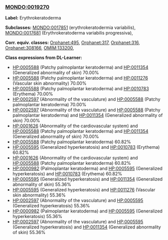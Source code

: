 
### [MONDO:0019270](http://purl.obolibrary.org/obo/MONDO_0019270)
**Label:** Erythrokeratoderma

**Subclasses:** [MONDO:0017851](http://purl.obolibrary.org/obo/MONDO_0017851) (erythrokeratodermia variabilis), [MONDO:0017681](http://purl.obolibrary.org/obo/MONDO_0017681) (Erythrokeratoderma variabilis progressiva), 

**Corr. equiv. classes:** [Orphanet:495](http://www.orpha.net/ORDO/Orphanet_495), [Orphanet:317](http://www.orpha.net/ORDO/Orphanet_317), [Orphanet:316](http://www.orpha.net/ORDO/Orphanet_316), [Orphanet:308166](http://www.orpha.net/ORDO/Orphanet_308166), [OMIM:133200](http://purl.obolibrary.org/obo/OMIM_133200), 

**Class expressions from DL-Learner:**

- [HP:0005588](http://purl.obolibrary.org/obo/HP_0005588) (Patchy palmoplantar keratoderma) and [HP:0011354](http://purl.obolibrary.org/obo/HP_0011354) (Generalized abnormality of skin) 70.00%
- [HP:0005588](http://purl.obolibrary.org/obo/HP_0005588) (Patchy palmoplantar keratoderma) and [HP:0011276](http://purl.obolibrary.org/obo/HP_0011276) (Vascular skin abnormality) 70.00%
- [HP:0005588](http://purl.obolibrary.org/obo/HP_0005588) (Patchy palmoplantar keratoderma) and [HP:0010783](http://purl.obolibrary.org/obo/HP_0010783) (Erythema) 70.00%
- [HP:0002597](http://purl.obolibrary.org/obo/HP_0002597) (Abnormality of the vasculature) and [HP:0005588](http://purl.obolibrary.org/obo/HP_0005588) (Patchy palmoplantar keratoderma) 70.00%
- [HP:0002597](http://purl.obolibrary.org/obo/HP_0002597) (Abnormality of the vasculature) and [HP:0005588](http://purl.obolibrary.org/obo/HP_0005588) (Patchy palmoplantar keratoderma) and [HP:0011354](http://purl.obolibrary.org/obo/HP_0011354) (Generalized abnormality of skin) 70.00%
- [HP:0001626](http://purl.obolibrary.org/obo/HP_0001626) (Abnormality of the cardiovascular system) and [HP:0005588](http://purl.obolibrary.org/obo/HP_0005588) (Patchy palmoplantar keratoderma) and [HP:0011354](http://purl.obolibrary.org/obo/HP_0011354) (Generalized abnormality of skin) 70.00%
- [HP:0005588](http://purl.obolibrary.org/obo/HP_0005588) (Patchy palmoplantar keratoderma) 60.82%
- [HP:0005595](http://purl.obolibrary.org/obo/HP_0005595) (Generalized hyperkeratosis) and [HP:0010783](http://purl.obolibrary.org/obo/HP_0010783) (Erythema) 60.82%
- [HP:0001626](http://purl.obolibrary.org/obo/HP_0001626) (Abnormality of the cardiovascular system) and [HP:0005588](http://purl.obolibrary.org/obo/HP_0005588) (Patchy palmoplantar keratoderma) 60.82%
- [HP:0000982](http://purl.obolibrary.org/obo/HP_0000982) (Palmoplantar keratoderma) and [HP:0005595](http://purl.obolibrary.org/obo/HP_0005595) (Generalized hyperkeratosis) and [HP:0010783](http://purl.obolibrary.org/obo/HP_0010783) (Erythema) 60.82%
- [HP:0005595](http://purl.obolibrary.org/obo/HP_0005595) (Generalized hyperkeratosis) and [HP:0011354](http://purl.obolibrary.org/obo/HP_0011354) (Generalized abnormality of skin) 55.36%
- [HP:0005595](http://purl.obolibrary.org/obo/HP_0005595) (Generalized hyperkeratosis) and [HP:0011276](http://purl.obolibrary.org/obo/HP_0011276) (Vascular skin abnormality) 55.36%
- [HP:0002597](http://purl.obolibrary.org/obo/HP_0002597) (Abnormality of the vasculature) and [HP:0005595](http://purl.obolibrary.org/obo/HP_0005595) (Generalized hyperkeratosis) 55.36%
- [HP:0000982](http://purl.obolibrary.org/obo/HP_0000982) (Palmoplantar keratoderma) and [HP:0005595](http://purl.obolibrary.org/obo/HP_0005595) (Generalized hyperkeratosis) 55.36%
- [HP:0002597](http://purl.obolibrary.org/obo/HP_0002597) (Abnormality of the vasculature) and [HP:0005595](http://purl.obolibrary.org/obo/HP_0005595) (Generalized hyperkeratosis) and [HP:0011354](http://purl.obolibrary.org/obo/HP_0011354) (Generalized abnormality of skin) 55.36%


